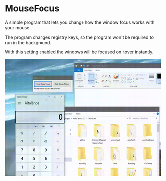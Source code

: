 # MouseFocus

A simple program that lets you change how the window focus works with your mouse.

The program changes registry keys, so the program won't be required to run in the background.

With this setting enabled the windows will be focused on hover instantly.

![](https://raw.githubusercontent.com/alex47/MouseFocus/master/aa2.gif)
